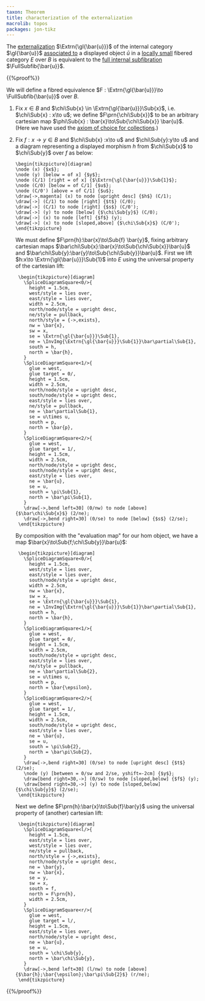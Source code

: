 ```yaml
---
taxon: Theorem
title: characterization of the externalization
macrolib: topos
packages: jon-tikz
---
```


The [externalization](frct-001R) $\Extrn{\gl{\bar{u}}}$ of the internal category $\gl{\bar{u}}$ [associated to](frct-003Q) a displayed object $\bar{u}$ in a [locally small](frct-001B) fibered category $E$ over $B$ is equivalent to the [full internal subfibration](frct-0010) $\FullSubfib{\bar{u}}$.

{{%proof%}}

We will define a fibred equivalence $F : \Extrn{\gl{\bar{u}}}\to \FullSubfib{\bar{u}}$ over $B$.

1. Fix $x\in B$ and $\chi\Sub{x} \in \Extrn{\gl{\bar{u}}}\Sub{x}$, i.e. $\chi\Sub{x} : x\to u$; we define $F\prn{\chi\Sub{x}}$ to be an arbitrary cartesian map $\phi\Sub{x} : \bar{x}\to\Sub{\chi\Sub{x}} \bar{u}$. (Here we have used the [axiom of choice for collections](frct-000R).)

2. Fix $f : x\to y\in B$ and $\chi\Sub{x} :x\to u$ and $\chi\Sub{y}:y\to u$ and a diagram representing a displayed morphism $h$ from $\chi\Sub{x}$ to $\chi\Sub{y}$ over $f$ as below:
   ```render-latex
   \begin{tikzpicture}[diagram]
   \node (x) {$x$};
   \node (y) [below = of x] {$y$};
   \node (C/1) [right = of x] {$\Extrn{\gl{\bar{u}}}\Sub{1}$};
   \node (C/0) [below = of C/1] {$u$};
   \node (C/0') [above = of C/1] {$u$};
   \draw[->,magenta] (x) to node [upright desc] {$h$} (C/1);
   \draw[->] (C/1) to node [right] {$t$} (C/0);
   \draw[->] (C/1) to node [right] {$s$} (C/0');
   \draw[->] (y) to node [below] {$\chi\Sub{y}$} (C/0);
   \draw[->] (x) to node [left] {$f$} (y);
   \draw[->] (x) to node [sloped,above] {$\chi\Sub{x}$} (C/0');
   \end{tikzpicture}
   ```

   We must define $F\prn{h}:\bar{x}\to\Sub{f} \bar{y}$, fixing arbitrary
   cartesian maps $\bar\chi\Sub{x}:\bar{x}\to\Sub{\chi\Sub{x}}\bar{u}$ and
   $\bar\chi\Sub{y}:\bar{y}\to\Sub{\chi\Sub{y}}\bar{u}$. First we lift $h:x\to \Extrn{\gl{\bar{u}}}\Sub{1}$
   into $E$ using the universal property of the cartesian lift:
   ```render-latex
    \begin{tikzpicture}[diagram]
      \SpliceDiagramSquare<0/>{
        height = 1.5cm,
        west/style = lies over,
        east/style = lies over,
        width = 2.5cm,
        north/node/style = upright desc,
        ne/style = pullback,
        north/style = {->,exists},
        nw = \bar{x},
        sw = x,
        se = \Extrn{\gl{\bar{u}}}\Sub{1},
        ne = \InvImg{\Extrn{\gl{\bar{u}}}\Sub{1}}\bar\partial\Sub{1},
        south = h,
        north = \bar{h},
      }
      \SpliceDiagramSquare<1/>{
        glue = west,
        glue target = 0/,
        height = 1.5cm,
        width = 2.5cm,
        north/node/style = upright desc,
        south/node/style = upright desc,
        east/style = lies over,
        ne/style = pullback,
        ne = \bar\partial\Sub{1},
        se = u\times u,
        south = p,
        north = \bar{p},
      }
      \SpliceDiagramSquare<2/>{
        glue = west,
        glue target = 1/,
        height = 1.5cm,
        width = 2.5cm,
        north/node/style = upright desc,
        south/node/style = upright desc,
        east/style = lies over,
        ne = \bar{u},
        se = u,
        south = \pi\Sub{1},
        north = \bar\pi\Sub{1},
      }
      \draw[->,bend left=30] (0/nw) to node [above] {$\bar\chi\Sub{x}$} (2/ne);
      \draw[->,bend right=30] (0/se) to node [below] {$s$} (2/se);
    \end{tikzpicture}
   ```

   By composition with the "evaluation map" for our hom object, we have a map $\bar{x}\to\Sub{f;\chi\Sub{y}}\bar{u}$:
   ```render-latex
    \begin{tikzpicture}[diagram]
      \SpliceDiagramSquare<0/>{
        height = 1.5cm,
        west/style = lies over,
        east/style = lies over,
        south/node/style = upright desc,
        width = 2.5cm,
        nw = \bar{x},
        sw = x,
        se = \Extrn{\gl{\bar{u}}}\Sub{1},
        ne = \InvImg{\Extrn{\gl{\bar{u}}}\Sub{1}}\bar\partial\Sub{1},
        south = h,
        north = \bar{h},
      }
      \SpliceDiagramSquare<1/>{
        glue = west,
        glue target = 0/,
        height = 1.5cm,
        width = 2.5cm,
        south/node/style = upright desc,
        east/style = lies over,
        ne/style = pullback,
        ne = \bar\partial\Sub{2},
        se = u\times u,
        south = p,
        north = \bar{\epsilon},
      }
      \SpliceDiagramSquare<2/>{
        glue = west,
        glue target = 1/,
        height = 1.5cm,
        width = 2.5cm,
        south/node/style = upright desc,
        east/style = lies over,
        ne = \bar{u},
        se = u,
        south = \pi\Sub{2},
        north = \bar\pi\Sub{2},
      }
      \draw[->,bend right=30] (0/se) to node [upright desc] {$t$} (2/se);
      \node (y) [between = 0/sw and 2/se, yshift=-2cm] {$y$};
      \draw[bend right=30,->] (0/sw) to node [sloped,below] {$f$} (y);
      \draw[bend right=30,->] (y) to node [sloped,below] {$\chi\Sub{y}$} (2/se);
    \end{tikzpicture}
   ```

   Next we define $F\prn{h}:\bar{x}\to\Sub{f}\bar{y}$ using the universal property of (another) cartesian lift:
   ```render-latex
    \begin{tikzpicture}[diagram]
      \SpliceDiagramSquare<l/>{
        height = 1.5cm,
        east/style = lies over,
        west/style = lies over,
        ne/style = pullback,
        north/style = {->,exists},
        north/node/style = upright desc,
        ne = \bar{y},
        nw = \bar{x},
        se = y,
        sw = x,
        south = f,
        north = F\prn{h},
        width = 2.5cm,
      }
      \SpliceDiagramSquare<r/>{
        glue = west,
        glue target = l/,
        height = 1.5cm,
        east/style = lies over,
        north/node/style = upright desc,
        ne = \bar{u},
        se = u,
        south = \chi\Sub{y},
        north = \bar\chi\Sub{y},
      }
      \draw[->,bend left=30] (l/nw) to node [above] {$\bar{h};\bar{\epsilon};\bar\pi\Sub{2}$} (r/ne);
    \end{tikzpicture}
   ```

{{%/proof%}}
